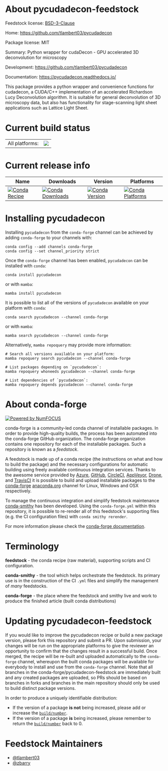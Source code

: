 About pycudadecon-feedstock
===========================

Feedstock license: [BSD-3-Clause](https://github.com/conda-forge/pycudadecon-feedstock/blob/main/LICENSE.txt)

Home: https://github.com/tlambert03/pycudadecon

Package license: MIT

Summary: Python wrapper for cudaDecon - GPU accelerated 3D deconvolution for microscopy

Development: https://github.com/tlambert03/pycudadecon

Documentation: https://pycudadecon.readthedocs.io/

This package provides a python wrapper and convenience functions for cudadecon,
a CUDA/C++ implementation of an accelerated Richardson Lucy Deconvolution algorithm.
It is suitable for general deconvolution of 3D microscopy data, but also has functionality
for stage-scanning light sheet applications such as Lattice Light Sheet.


Current build status
====================


<table><tr><td>All platforms:</td>
    <td>
      <a href="https://dev.azure.com/conda-forge/feedstock-builds/_build/latest?definitionId=12873&branchName=main">
        <img src="https://dev.azure.com/conda-forge/feedstock-builds/_apis/build/status/pycudadecon-feedstock?branchName=main">
      </a>
    </td>
  </tr>
</table>

Current release info
====================

| Name | Downloads | Version | Platforms |
| --- | --- | --- | --- |
| [![Conda Recipe](https://img.shields.io/badge/recipe-pycudadecon-green.svg)](https://anaconda.org/conda-forge/pycudadecon) | [![Conda Downloads](https://img.shields.io/conda/dn/conda-forge/pycudadecon.svg)](https://anaconda.org/conda-forge/pycudadecon) | [![Conda Version](https://img.shields.io/conda/vn/conda-forge/pycudadecon.svg)](https://anaconda.org/conda-forge/pycudadecon) | [![Conda Platforms](https://img.shields.io/conda/pn/conda-forge/pycudadecon.svg)](https://anaconda.org/conda-forge/pycudadecon) |

Installing pycudadecon
======================

Installing `pycudadecon` from the `conda-forge` channel can be achieved by adding `conda-forge` to your channels with:

```
conda config --add channels conda-forge
conda config --set channel_priority strict
```

Once the `conda-forge` channel has been enabled, `pycudadecon` can be installed with `conda`:

```
conda install pycudadecon
```

or with `mamba`:

```
mamba install pycudadecon
```

It is possible to list all of the versions of `pycudadecon` available on your platform with `conda`:

```
conda search pycudadecon --channel conda-forge
```

or with `mamba`:

```
mamba search pycudadecon --channel conda-forge
```

Alternatively, `mamba repoquery` may provide more information:

```
# Search all versions available on your platform:
mamba repoquery search pycudadecon --channel conda-forge

# List packages depending on `pycudadecon`:
mamba repoquery whoneeds pycudadecon --channel conda-forge

# List dependencies of `pycudadecon`:
mamba repoquery depends pycudadecon --channel conda-forge
```


About conda-forge
=================

[![Powered by
NumFOCUS](https://img.shields.io/badge/powered%20by-NumFOCUS-orange.svg?style=flat&colorA=E1523D&colorB=007D8A)](https://numfocus.org)

conda-forge is a community-led conda channel of installable packages.
In order to provide high-quality builds, the process has been automated into the
conda-forge GitHub organization. The conda-forge organization contains one repository
for each of the installable packages. Such a repository is known as a *feedstock*.

A feedstock is made up of a conda recipe (the instructions on what and how to build
the package) and the necessary configurations for automatic building using freely
available continuous integration services. Thanks to the awesome service provided by
[Azure](https://azure.microsoft.com/en-us/services/devops/), [GitHub](https://github.com/),
[CircleCI](https://circleci.com/), [AppVeyor](https://www.appveyor.com/),
[Drone](https://cloud.drone.io/welcome), and [TravisCI](https://travis-ci.com/)
it is possible to build and upload installable packages to the
[conda-forge](https://anaconda.org/conda-forge) [anaconda.org](https://anaconda.org/)
channel for Linux, Windows and OSX respectively.

To manage the continuous integration and simplify feedstock maintenance
[conda-smithy](https://github.com/conda-forge/conda-smithy) has been developed.
Using the ``conda-forge.yml`` within this repository, it is possible to re-render all of
this feedstock's supporting files (e.g. the CI configuration files) with ``conda smithy rerender``.

For more information please check the [conda-forge documentation](https://conda-forge.org/docs/).

Terminology
===========

**feedstock** - the conda recipe (raw material), supporting scripts and CI configuration.

**conda-smithy** - the tool which helps orchestrate the feedstock.
                   Its primary use is in the construction of the CI ``.yml`` files
                   and simplify the management of *many* feedstocks.

**conda-forge** - the place where the feedstock and smithy live and work to
                  produce the finished article (built conda distributions)


Updating pycudadecon-feedstock
==============================

If you would like to improve the pycudadecon recipe or build a new
package version, please fork this repository and submit a PR. Upon submission,
your changes will be run on the appropriate platforms to give the reviewer an
opportunity to confirm that the changes result in a successful build. Once
merged, the recipe will be re-built and uploaded automatically to the
`conda-forge` channel, whereupon the built conda packages will be available for
everybody to install and use from the `conda-forge` channel.
Note that all branches in the conda-forge/pycudadecon-feedstock are
immediately built and any created packages are uploaded, so PRs should be based
on branches in forks and branches in the main repository should only be used to
build distinct package versions.

In order to produce a uniquely identifiable distribution:
 * If the version of a package **is not** being increased, please add or increase
   the [``build/number``](https://docs.conda.io/projects/conda-build/en/latest/resources/define-metadata.html#build-number-and-string).
 * If the version of a package **is** being increased, please remember to return
   the [``build/number``](https://docs.conda.io/projects/conda-build/en/latest/resources/define-metadata.html#build-number-and-string)
   back to 0.

Feedstock Maintainers
=====================

* [@tlambert03](https://github.com/tlambert03/)
* [@zbarry](https://github.com/zbarry/)

